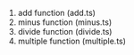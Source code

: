 1. add function (add.ts)
2. minus function (minus.ts)
3. divide function (divide.ts)
4. multiple function (multiple.ts)
